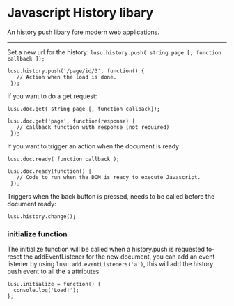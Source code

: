 Javascript History libary
========
An history push libary fore modern web applications.
______

Set a new url for the history:
`lusu.history.push( string page [, function callback ]);`

```
lusu.history.push('/page/id/3', function() {
   // Action when the load is done.
 });
```
If you want to do a get request:

`lusu.doc.get( string page [, function callback]);`

```
lusu.doc.get('page', function(response) {
   // callback function with response (not required)
 });
```
If you want to trigger an action when the document is ready:

`lusu.doc.ready( function callback );`

```
lusu.doc.ready(function() {
   // Code to run when the DOM is ready to execute Javascript.
 });
```

Triggers when the back button is pressed, needs to be called before the document ready:
```
lusu.history.change();
```

### initialize function

The initialize function will be called when a history.push is requested to-reset the addEventListener for the new document, you can add an event listener by using `lusu.add.eventListeners('a')`, this will add the history push event to all the `a` attributes.

```
lusu.initialize = function() {
  console.log('Load!');
};
```